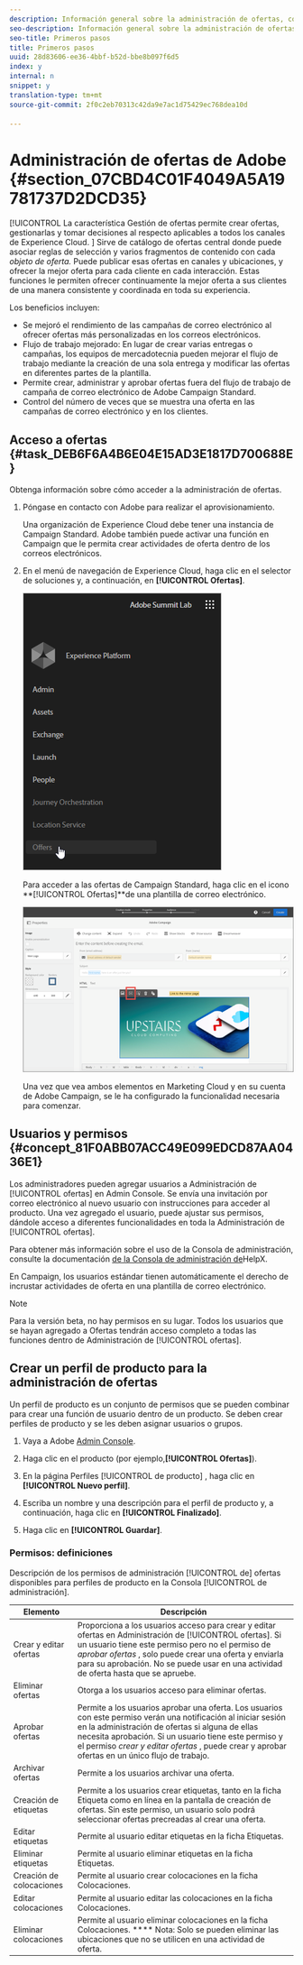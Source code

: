 ```yaml
---
description: Información general sobre la administración de ofertas, cómo acceder a ella y cómo otorgar permisos de usuario.
seo-description: Información general sobre la administración de ofertas, cómo acceder a ella y cómo otorgar permisos de usuario.
seo-title: Primeros pasos
title: Primeros pasos
uuid: 28d83606-ee36-4bbf-b52d-bbe8b097f6d5
index: y
internal: n
snippet: y
translation-type: tm+mt
source-git-commit: 2f0c2eb70313c42da9e7ac1d75429ec768dea10d

---
```



# Administración de ofertas de Adobe {#section_07CBD4C01F4049A5A19781737D2DCD35}

[!UICONTROL La característica Gestión de ofertas permite crear ofertas, gestionarlas y tomar decisiones al respecto aplicables a todos los canales de Experience Cloud. ] Sirve de catálogo de ofertas central donde puede asociar reglas de selección y varios fragmentos de contenido con cada _objeto de oferta._ Puede publicar esas ofertas en canales y ubicaciones, y ofrecer la mejor oferta para cada cliente en cada interacción. Estas funciones le permiten ofrecer continuamente la mejor oferta a sus clientes de una manera consistente y coordinada en toda su experiencia.

Los beneficios incluyen:

* Se mejoró el rendimiento de las campañas de correo electrónico al ofrecer ofertas más personalizadas en los correos electrónicos.
* Flujo de trabajo mejorado: En lugar de crear varias entregas o campañas, los equipos de mercadotecnia pueden mejorar el flujo de trabajo mediante la creación de una sola entrega y modificar las ofertas en diferentes partes de la plantilla.
* Permite crear, administrar y aprobar ofertas fuera del flujo de trabajo de campaña de correo electrónico de Adobe Campaign Standard.
* Control del número de veces que se muestra una oferta en las campañas de correo electrónico y en los clientes.

## Acceso a ofertas {#task_DEB6F6A4B6E04E15AD3E1817D700688E}

Obtenga información sobre cómo acceder a la administración de ofertas.

1. Póngase en contacto con Adobe para realizar el aprovisionamiento.

   Una organización de Experience Cloud debe tener una instancia de Campaign Standard. Adobe también puede activar una función en Campaign que le permita crear actividades de oferta dentro de los correos electrónicos.

1. En el menú de navegación de Experience Cloud, haga clic en el selector de soluciones y, a continuación, en **[!UICONTROL Ofertas]**.

   ![](assets/access-offers.png)

   Para acceder a las ofertas de Campaign Standard, haga clic en el icono **[!UICONTROL Ofertas]**de una plantilla de correo electrónico.

   ![](assets/campaign-add-offer.png)

   Una vez que vea ambos elementos en Marketing Cloud y en su cuenta de Adobe Campaign, se le ha configurado la funcionalidad necesaria para comenzar.

## Usuarios y permisos {#concept_81F0ABB07ACC49E099EDCD87AA0436E1}

Los administradores pueden agregar usuarios a Administración de [!UICONTROL ofertas] en Admin Console. Se envía una invitación por correo electrónico al nuevo usuario con instrucciones para acceder al producto. Una vez agregado el usuario, puede ajustar sus permisos, dándole acceso a diferentes funcionalidades en toda la Administración de [!UICONTROL ofertas].

Para obtener más información sobre el uso de la Consola de administración, consulte la documentación [de la Consola de administración de](https://helpx.adobe.com/enterprise/help/aedash.html)HelpX.

En Campaign, los usuarios estándar tienen automáticamente el derecho de incrustar actividades de oferta en una plantilla de correo electrónico.

>[!NOTE]
>
>Para la versión beta, no hay permisos en su lugar. Todos los usuarios que se hayan agregado a Ofertas tendrán acceso completo a todas las funciones dentro de Administración de [!UICONTROL ofertas].

## Crear un perfil de producto para la administración de ofertas

Un perfil de producto es un conjunto de permisos que se pueden combinar para crear una función de usuario dentro de un producto. Se deben crear perfiles de producto y se les deben asignar usuarios o grupos.

1. Vaya a Adobe [Admin Console](https://adminconsole.adobe.com/).

1. Haga clic en el producto (por ejemplo,**[!UICONTROL Ofertas]**).

1. En la página Perfiles [!UICONTROL de producto] , haga clic en **[!UICONTROL Nuevo perfil]**.

1. Escriba un nombre y una descripción para el perfil de producto y, a continuación, haga clic en **[!UICONTROL Finalizado]**.

1. Haga clic en **[!UICONTROL Guardar]**.

### Permisos: definiciones

Descripción de los permisos de administración [!UICONTROL de] ofertas disponibles para perfiles de producto en la Consola [!UICONTROL de administración].

| Elemento | Descripción |
|--- |--- |
| Crear y editar ofertas | Proporciona a los usuarios acceso para crear y editar ofertas en Administración de [!UICONTROL ofertas]. Si un usuario tiene este permiso pero no el permiso de _aprobar ofertas_ , solo puede crear una oferta y enviarla para su aprobación. No se puede usar en una actividad de oferta hasta que se apruebe. |
| Eliminar ofertas | Otorga a los usuarios acceso para eliminar ofertas. |
| Aprobar ofertas | Permite a los usuarios aprobar una oferta. Los usuarios con este permiso verán una notificación al iniciar sesión en la administración de ofertas si alguna de ellas necesita aprobación. Si un usuario tiene este permiso y el permiso _crear y editar ofertas_ , puede crear y aprobar ofertas en un único flujo de trabajo. |
| Archivar ofertas | Permite a los usuarios archivar una oferta. |
| Creación de etiquetas | Permite a los usuarios crear etiquetas, tanto en la ficha Etiqueta como en línea en la pantalla de creación de ofertas. Sin este permiso, un usuario solo podrá seleccionar ofertas precreadas al crear una oferta. |
| Editar etiquetas | Permite al usuario editar etiquetas en la ficha Etiquetas. |
| Eliminar etiquetas | Permite al usuario eliminar etiquetas en la ficha Etiquetas. |
| Creación de colocaciones | Permite al usuario crear colocaciones en la ficha Colocaciones. |
| Editar colocaciones | Permite al usuario editar las colocaciones en la ficha Colocaciones. |
| Eliminar colocaciones | Permite al usuario eliminar colocaciones en la ficha Colocaciones. **** Nota: Solo se pueden eliminar las ubicaciones que no se utilicen en una actividad de oferta. |